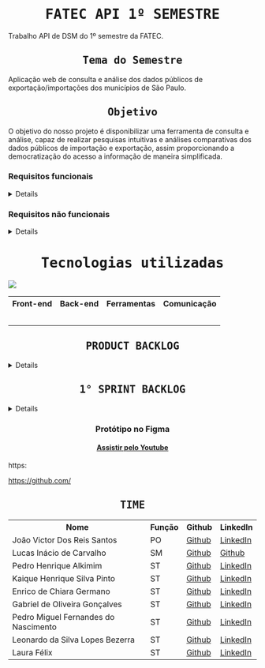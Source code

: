 <h1 align="center"><samp>FATEC API 1º SEMESTRE</samp></h1>

Trabalho API de DSM do 1º semestre da FATEC.

<h2 align="center"><samp>Tema do Semestre</samp></h2>
Aplicação web de consulta e análise dos dados públicos de exportação/importações dos municípios de São Paulo.


<h2 align="center"><samp>Objetivo</samp></h2>
O objetivo do nosso projeto é disponibilizar uma  ferramenta de consulta e análise, capaz de realizar pesquisas intuitivas e análises comparativas dos dados públicos de importação e exportação, assim proporcionando a democratização do acesso a informação de maneira simplificada.

### Requisitos funcionais

<details>

+ RF_1	O sistema deve permitir ao usuário realizar análises comparativas entre os municípios vizinhos e de porte semelhante.
+ RF_2	O sistema deve permitir ao usuário mapear estatisticas de fornecedores e clientes
+ RF_3	O sistema deve permitir ao usuário mapeamento dos meios de transporte do escoamento de mercadorias
+ RF_4	O sistema deve possuír um protótipo, acessível ao cliente, para validação do design e fluxo de navegação antes do desenvolvimento completo.
+ RF_5	O sistema deve fornecer ao usuário uma análise de sazonalidade sobre as exportações e importações.
+ RF_6	O sistema deve fornecer ao usuário final informações de importação/exportação detalhadas e individuais de cada munícipio.
+ RF_7	O sistema deve fornecer ao usuário informações sobre a competitividade dos produtos.
+ RF_8	O sistema deve possuir ferramentas que permitam buscar por códgo NCM e aplicar filtros personalizados.
+ RF_9	O sistema deve exibir as relações de importação/exportação, com gráficos ou relatórios que ajudem o usuário a compreender claramente o impacto na economia local.
+ RF_10	O sistema deve permitir ao usuário visualização gráfica interativa, apresentando a evolução da balança comercial dos municípios no período de 2013 a 2023.
+ RF_11	O sistema deve mostrar ao usuário como politicas tarifárias ou acordos comerciais afetaram as importações/exportações.
+ RF_12	O sistema deve mostrar ao usuário se o município se concentra em exportação/importação diversificada ou em poucos produtos.
+ RF_13	O sistema deve mostrar ao usuário os riscos associados à dependêncoa de mercados específicos ou de poucos parceiros comerciais.
+ RF_14	O sistema deve ser capaz de mostrar ao usuário como o meio de transporte utilizado afeta os custos e a eficiência logística.
+ RF_15	O sistema deve ser capaz de análisar quais países tem aumentado a importação de produtos especificos dos municípios paulistas.
+ RF_16	O sistema deve mostrar ao usuário como as empresas lidam com as variações sazonais.
+ RF_17	O sistema deve mostrar ao usuário uma projeção futura aproximada dos dados e gráficos.

</details>

### Requisitos não funcionais

<details>

+ RNF_1	O sistema deve ser responsivo, garantindo que o layout se ajuste corretamente em diferentes dispositivos, como desktop, tablet e dispositivos móveis, sem comprometer a experiência do usuário.
+ RNF_2	O sistema deve ter uma navegação intuitiva, permitindo que os usuários localizem facilmente as funcionalidades e informações desejadas, sem a necessidade de treinamento ou suporte adicional.
+ RNF_3	O sistema deve ter uma documentação extensa, objetiva e atualizada, que permita o entendimento das funcionalidades do sistema.
+ RNF_4	O sistema deve possuir dados limpos e consistêntes, sem a repetição ou incongruências.

</details>

<h1 align="center"><samp>Tecnologias utilizadas</samp></h1>

![](/readme/TecnologiaUtilizadas.png)

<table align="center">
  <tr>
    <th><b>Front-end</b></th>
    <th><b>Back-end</b></th>
    <th><b>Ferramentas</b></th>
    <th><b>Comunicação</b></th>
  </tr>
  <tr>
    <td></td>
    <td></td>
    <td></td>
    <td></td>
  </tr>
  <tr>
    <td></td>
    <td></td>
    <td></td>
    <td></td>
  </tr>
  <tr>
    <td></td>
    <td></td>
    <td></td>
    <td></td>
  </tr>
  <tr>
    <td></td>
    <td></td>
    <td></td>
    <td></td>
  </tr>
  <tr>
    <td></td>
    <td></td>
    <td></td>
    <td></td>
  </tr>
</table>

<h2 align="center"><samp>PRODUCT BACKLOG</samp></h2>

<details>

<table align="center">
  <tr class="row0">
    <td>Rank</td>
    <td>Prioridade</td>
    <td>User Story</td>
    <td>Requisitos</td>
    <td>Critérios de aceitação</td>
    <td>Sprint</td>
    <td>Status</td>
  </tr>
  <tr>
    <td>1</td>
    <td>Alta</td>
    <td>Como cliente, eu quero um protótipo visual do site para que eu possa validar o design e garantir que ele atenda às minhas expectativas antes do desenvolvimento completo.</td>
    <td>RF_1, RF_4, RNF_2</td>
    <td>- O protótipo deve exibir a estrutura principal e os fluxos de navegação (RF_1) conforme acordado.
 - Deve conter elementos visuais que demonstrem a apresentação dos dados e funcionalidades principais (RF_4).
 - A interface precisa ser clara e consistente, atendendo aos padrões de usabilidade e responsividade definidos (RNF_2).
 - O cliente deve conseguir fornecer feedback direto com base no protótipo apresentado.</td>
    <td>Concluído</td>
  </tr>
  <tr>
    <td>2</td>
    <td>Alta</td>
    <td>Como empreendedor, quero poder fazer consultas nos dados de importação/exportação para saber onde investir.</td>
    <td>RF_2, RF_8, RNF_3</td>
    <td>- O sistema deve permitir consultas sobre dados de importação/exportação de forma intuitiva (RF_2).
 - Deve ser possível identificar insights e padrões que ajudem na decisão de investimento (RF_8).
 - A pesquisa e exibição dos resultados devem ser realizadas de forma eficiente e com alta performance (RNF_3).</td>
    <td>Concluído</td>
  </tr>
  <tr>
    <td>3</td>
    <td>Média</td>
    <td>Como entusiasta, eu quero uma ferramenta de pesquisa funcional que me permita buscar dados de importação/exportação de forma simples e eficiente.</td>
    <td>RF_2, RNF_3</td>
    <td>- A ferramenta deve permitir a realização de pesquisas com termos-chave e filtros básicos (RF_2).
 - Os resultados devem ser apresentados rapidamente e sem erros, garantindo eficiência (RNF_3).
 - A interface deve ser intuitiva para usuários não especializados.</td>
    <td>Concluído</td>
  </tr>
  <tr>
    <td>4</td>
    <td>Alta</td>
    <td>Como analista, eu quero realizar análises comparativas entre municípios vizinhos e de porte semelhante, para avaliar como as regiões se comparam em termos econômicos.</td>
    <td>RF_1, RNF_3</td>
    <td>- O sistema deve permitir a seleção de municípios para comparação (RF_1).
 - Os resultados devem ser apresentados em gráficos ou relatórios interativos.
 - A comparação deve ser realizada com base em indicadores econômicos relevantes e de forma clara (RNF_3).</td>
    <td>Concluído</td>
  </tr>
  <tr>
    <td>5</td>
    <td>Média</td>
    <td>Como empreendedor, eu quero analisar a diversificação dos produtos no comércio municipal, para entender as variações e os padrões no mercado.</td>
    <td>RF_16, RF_5, RNF_3</td>
    <td>- O sistema deve coletar e apresentar dados que permitam visualizar a variedade de produtos comercializados (RF_16).
 - A análise deve destacar variações e tendências de diversificação (RF_5).
 - A apresentação dos resultados deve ser clara e interativa, facilitando a compreensão dos padrões (RNF_3).</td>
    <td>Concluído</td>
  </tr>
  <tr>
    <td>6</td>
    <td>Baixa</td>
    <td>Como investidor, eu quero identificar os mercados emergentes para tomar decisões estratégicas sobre onde focar os esforços comerciais.</td>
    <td>RF_15, RNF_3</td>
    <td>- O sistema deve identificar e destacar mercados emergentes com base em indicadores de crescimento (RF_15).
 - A visualização dos mercados emergentes deve ser intuitiva e atualizada, facilitando a análise (RNF_3).
 - O usuário deve conseguir filtrar por região ou setor, se necessário.</td>
    <td>Concluído</td>
  </tr>
  <tr>
    <td>7</td>
    <td>Média</td>
    <td>Como entusiasta, eu quero entender o impacto das políticas econômicas e tarifárias nos mercados locais, para ajustar minhas estratégias de negócios.</td>
    <td>RF_1, RF_11, RNF_3</td>
    <td>- O sistema deve exibir informações que relacionem mudanças em políticas com variações nos indicadores econômicos (RF_11).
 - Deve haver uma apresentação clara (gráficos ou relatórios) que evidencie o impacto (RF_1).
 - A informação deve ser apresentada de forma intuitiva, facilitando a análise pelo usuário (RNF_3).</td>
    <td>Concluído</td>
  </tr>
    <tr>
    <td>8</td>
    <td>Média</td>
    <td>Como analista, eu quero mapear as cadeias produtivas para entender a estrutura do mercado e as relações entre fornecedores e clientes.</td>
    <td>RF_2, RNF_3</td>
    <td>- O sistema deve permitir a visualização de fluxos e relações entre os diversos elos da cadeia produtiva (RF_2).
 - O mapeamento deve ser apresentado por meio de diagramas ou gráficos interativos.
 - A interface deve facilitar a análise dos dados mapeados, garantindo clareza e acessibilidade (RNF_3).</td>
    <td>Concluído</td>
  </tr>
  <tr>
    <td>9</td>
    <td>Alta</td>
    <td>Como empreendedor, eu quero que a ferramenta mostre os riscos de depender de pouca variedade de produtos quando se fala de exportação e importação, para planejar melhor as operações comerciais.</td>
    <td>RF_13, RNF_3</td>
    <td>1</td>
    <td>Concluído</td>
  </tr>
  <tr>
    <td>10</td>
    <td>Alta</td>
    <td>Como entusiasta, eu quero analisar as vias de transporte usadas no comércio, para entender o escoamento de produtos.</td>
    <td>RF_14, RNF_3</td>
    <td>"- O sistema deve identificar e exibir indicadores de risco relacionados à baixa diversificação (RF_13).
 - A análise de risco deve ser apresentada de forma clara, permitindo a comparação com cenários de maior diversificação.
 - A visualização deve ser interativa e de fácil compreensão (RNF_3)."</td>
    <td>Concluído</td>
  </tr>
  <tr>
    <td>11</td>
    <td>Alta</td>
    <td>Como analista, eu quero analisar a sazonalidade no comércio para identificar os padrões de demanda ao longo do ano e os ajustes na produção.</td>
    <td>RF_1, RNF_3</td>
    <td>2</td>
    <td>Concluído</td>
  </tr>
  <tr>
    <td>12</td>
    <td>Média</td>
    <td>Como investidor, eu quero avaliar a competitividade do mercado municipal para entender o nível de concorrência e planejar estratégias de negócio.</td>
    <td>RF_12, RF_7, RNF_3</td>
    <td>2</td>
    <td>Concluído</td>
  </tr>
  <tr>
    <td>13</td>
    <td>Alta</td>
    <td>Como entusiasta, quero que o site esteja integrado à ferramenta de pesquisa, para poder pesquisar sem dificuldades.</td>
    <td>RF_10, RF_9, RNF_2, RNF_1, RNF_3</td>
    <td>2</td>
    <td>Concluído</td>
  </tr>
  <tr>
    <td>14</td>
    <td>Média</td>
    <td>Como empreendedor, eu quero ver representações gráficas das comparações de dados para facilitar a compreensão das informações.</td>
    <td>RF_1, RF_10, RF_9, RNF_2, RNF_1</td>
    <td>2</td>
    <td>Concluído</td>
  </tr>
  <tr>
    <td>15</td>
    <td>Baixa</td>
    <td>Como empreendedor, eu quero ver no site projeções futuras dos dados de importação e exportação, para que eu me prepare para mudanças no mercado.</td>
    <td>RF_17, RNF_2, RNF_1, RNF_3</td>
    <td>2</td>
    <td>Concluído</td>
  </tr>
  <tr>
    <td>16</td>
    <td>Média</td>
    <td>Como analista, eu quero usar filtros abrangentes para refinar a pesquisa, de modo a encontrar rapidamente as informações logísticas.</td>
    <td>RF_8, RNF_2, RNF_1, RNF_3</td>
    <td>2</td>
    <td>Concluído</td>
  </tr>
  <tr>
    <td>17</td>
    <td>Alta</td>
    <td>Como empreendedor, eu quero interagir com um mapa responsivo, para visualizar dados logisticos dos municípios em qualquer dispositivo.</td>
    <td>RF_10, RF_9, RNF_2, RNF_1</td>
    <td>2</td>
    <td>Concluído</td>
  </tr>
  <tr>
    <td>18</td>
    <td>Alta</td>
    <td>Como investidor, eu quero visualizar rankings que comparem os dados de diferentes municípios, para poder tomar decisões estando informado sobre o mercado.</td>
    <td>RF_7, RNF_2, RNF_1, RNF_3</td>
    <td>3</td>
    <td>Concluído</td>
  </tr>
  <tr>
    <td>19</td>
    <td>Média</td>
    ⁣<td>Como empreendedor, eu quero uma página explicativa sobre os riscos e significados das estatísticas vistas anteriormente, para entender melhor os dados apresentados.</td>
    <td>RF_6, RNF_2, RNF_1</td>
    <td>3</td>
    <td>Concluído</td>
  </tr>
</table>

</details>

<h2 align="center"><samp>1° SPRINT BACKLOG</samp></h2>

<details>

<table>
  <tr>
	<td>Rank</td>
	<td>Prioridade</td>
	<td>User Story</td>
	<td>Status</td>
  </tr>
  
</table>

</details>

<h3 align="center">Protótipo no Figma</h3>

<h4 align="center"><a href="">Assistir pelo Youtube</a></h4>

https:

<p></p>

https://github.com/



<h2 align="center"><samp>TIME</samp></h2>

<table align="center">
  <tr>
    <th><b>Nome</b></th>
    <th><b>Função</b></th>
    <th><b>Github</b></th>
    <TH><b>LinkedIn</b></TH>
  </tr>
  <tr>
    <td>João Victor Dos Reis Santos</td>
    <td>PO</td>
    <td><a href="https://github.com/Templasan">Github</a></td>
    <td><a href="">LinkedIn</a></td>
  </tr>
  <tr>
    <td>Lucas Inácio de Carvalho</td>
    <td>SM</td>
    <td><a href="https://github.com/Lukitta013">Github</a></td>
    <td><a href="">Github</a></td>
  </tr>
  <tr>
    <td>Pedro Henrique Alkimim</td>
    <td>ST</td>
    <td><a href="https://github.com/PedroAlkmim">Github</a></td>
    <td><a href="">LinkedIn</a></td>
  </tr>
  <tr>
    <td>Kaique Henrique Silva Pinto</td>
    <td>ST</td>
    <td><a href="https://github.com/kaiquehsp">Github</a></td>
    <td><a href="https://www.linkedin.com/in/kaiquehenrique/">LinkedIn</a></td>
  </tr>
  <tr>
    <td>Enrico de Chiara Germano</td>
    <td>ST</td>
    <td><a href="https://github.com/EnricoGermano">Github</a></td>
    <td><a href="https://www.linkedin.com/in/enrico-de-chiara-germano-022894204?utm_source=share&utm_campaign=share_via&utm_content=profile&utm_medium=ios_app">LinkedIn</a></td>
  </tr>
    <tr>
    <td>Gabriel de Oliveira Gonçalves</td>
    <td>ST</td>
    <td><a href="https://github.com/GabrielOIiveiraGoncalves">Github</a></td>
    <td><a href="https://br.linkedin.com/in/gabriel-oliveira-13b201281">LinkedIn</a></td>
  </tr>
    <tr>
    <td>Pedro Miguel Fernandes do Nascimento</td>
    <td>ST</td>
    <td><a href="https://github.com/P3dr0213">Github</a></td>
    <td><a href="https://www.linkedin.com/in/pedro-miguel-329ab9304?utm_source=share&utm_campaign=share_via&utm_content=profile&utm_medium=android_app">LinkedIn</a></td>
  </tr>
    <tr>
    <td>Leonardo da Silva Lopes Bezerra</td>
    <td>ST</td>
    <td><a href="https://github.com/leodaslb">Github</a></td>
    <td><a href="">LinkedIn</a></td>
  </tr>
    <tr>
    <td>Laura Félix</td>
    <td>ST</td>
    <td><a href="https://github.com/lauraflx">Github</a></td>
    <td><a href="https://www.linkedin.com/in/laura-f-382985351?utm_source=share&utm_campaign=share_via&utm_content=profile&utm_medium=ios_app">LinkedIn</a></td>
  </tr>
</table>
